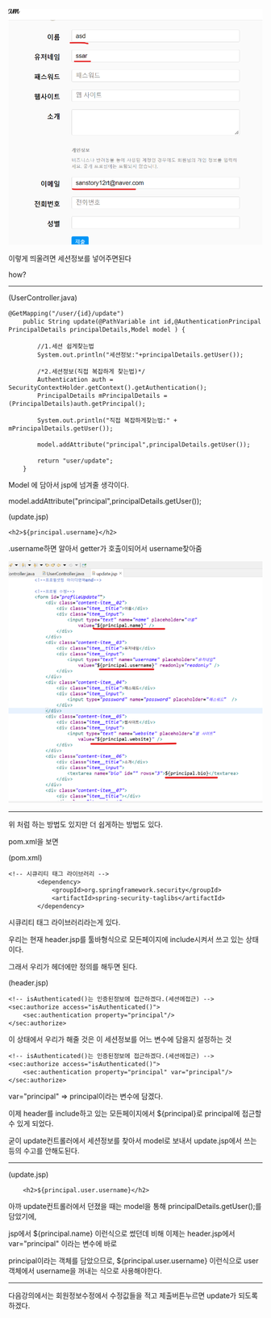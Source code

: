 ![Visual Studio Code](/img/%EC%84%B8%EC%85%98%EC%A0%95%EB%B3%B4.png)

이렇게 띄울려면 세션정보를 넣어주면된다

how?

---

(UserController.java)

```
@GetMapping("/user/{id}/update")
	public String update(@PathVariable int id,@AuthenticationPrincipal PrincipalDetails principalDetails,Model model ) {

		//1.세션 쉽게찾는법
		System.out.println("세션정보:"+principalDetails.getUser());

		/*2.세션정보(직접 복잡하게 찾는법)*/
		Authentication auth = SecurityContextHolder.getContext().getAuthentication();
		PrincipalDetails mPrincipalDetails = (PrincipalDetails)auth.getPrincipal();

		System.out.println("직접 복잡하게찾는법:" + mPrincipalDetails.getUser());

        model.addAttribute("principal",principalDetails.getUser());

		return "user/update";
	}
```

Model 에 담아서 jsp에 넘겨줄 생각이다.

model.addAttribute("principal",principalDetails.getUser());

(update.jsp)

```
<h2>${principal.username}</h2>
```

.username하면 알아서 getter가 호출이되어서 username찾아줌

![Visual Studio Code](/img/%EC%84%B8%EC%85%98%EC%A0%95%EB%B3%B42.png)

---

위 처럼 하는 방법도 있지만 더 쉽게하는 방법도 있다.

pom.xml을 보면

(pom.xml)

```
<!-- 시큐리티 태그 라이브러리 -->
		<dependency>
			<groupId>org.springframework.security</groupId>
			<artifactId>spring-security-taglibs</artifactId>
		</dependency>
```

시큐리티 태그 라이브러리라는게 있다.

우리는 현재 header.jsp를 툴바형식으로 모든페이지에 include시켜서 쓰고 있는 상태이다.

그래서 우리가 헤더에만 정의를 해두면 된다.

(header.jsp)

```
<!-- isAuthenticated()는 인증된정보에 접근하겠다.(세션에접근) -->
<sec:authorize access="isAuthenticated()">
	<sec:authentication property="principal"/>
</sec:authorize>

```

이 상태에서 우리가 해줄 것은 이 세션정보를 어느 변수에 담을지 설정하는 것

```
<!-- isAuthenticated()는 인증된정보에 접근하겠다.(세션에접근) -->
<sec:authorize access="isAuthenticated()">
	<sec:authentication property="principal" var="principal"/>
</sec:authorize>
```

var="principal" => principal이라는 변수에 담겠다.

이제 header를 include하고 있는 모든페이지에서 ${principal}로 principal에 접근할 수 있게 되었다.

굳이 update컨트롤러에서 세션정보를 찾아서 model로 보내서 update.jsp에서 쓰는 등의 수고를 안해도된다.

---

(update.jsp)

```
	<h2>${principal.user.username}</h2>
```

아까 update컨트롤러에서 던졌을 때는 model을 통해 principalDetails.getUser();를 담았기에,

jsp에서 ${principal.name} 이런식으로 썼던데 비해 이제는 header.jsp에서 var="principal" 이라는 변수에 바로

principal이라는 객체를 담았으므로, ${principal.user.username} 이런식으로 user객체에서 username을 꺼내는 식으로 사용해야한다.

---

다음강의에서는 회원정보수정에서 수정값들을 적고 제출버튼누르면 update가 되도록 하겠다.
